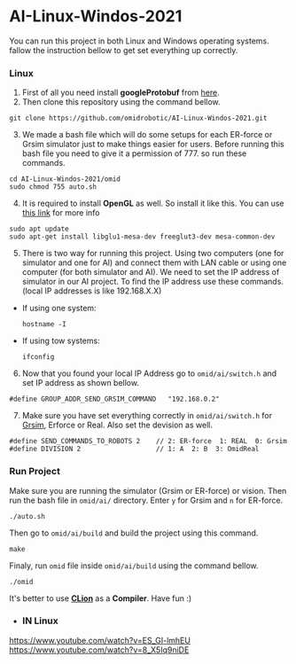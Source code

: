 # AI-Linux-Windos-2021
You can run this project in both Linux and Windows operating systems. fallow the instruction bellow to get set everything up correctly.

### Linux

1. First of all you need install **googleProtobuf** from [here](https://github.com/protocolbuffers/protobuf).
2. Then clone this repository using the command bellow.
```
git clone https://github.com/omidrobotic/AI-Linux-Windos-2021.git
```
3. We made a bash file which will do some setups for each ER-force or Grsim simulator just to make things easier for users. Before running this bash file you need to give it a permission of 777. so run these commands.
```
cd AI-Linux-Windos-2021/omid
sudo chmod 755 auto.sh
```
4. It is required to install **OpenGL** as well. So install it like this. You can use [this link](https://user.xmission.com/~nate/glut.html) for more info
```
sudo apt update
sudo apt-get install libglu1-mesa-dev freeglut3-dev mesa-common-dev
```
5. There is two way for running this project. Using two computers (one for simulator and one for AI) and connect them with LAN cable or using one computer (for both simulator and AI). We need to set the IP address of simulator in our AI project. To find the IP address use these commands. (local IP addresses is like 192.168.X.X)
  * If using one system:
    ```
    hostname -I 
    ```
  * If using tow systems:
    ```
    ifconfig
    ```
6. Now that you found your local IP Address go to `omid/ai/switch.h` and set IP address as shown bellow.
```
#define GROUP_ADDR_SEND_GRSIM_COMMAND	"192.168.0.2"
```
7. Make sure you have set everything correctly in `omid/ai/switch.h` for [Grsim](https://github.com/RoboCup-SSL/grSim), Erforce or Real. Also set the devision as well.
```
#define SEND_COMMANDS_TO_ROBOTS 2	 // 2: ER-force  1: REAL  0: Grsim
#define DIVISION 2	                 // 1: A  2: B  3: OmidReal
```
### Run Project
Make sure you are running the simulator (Grsim or ER-force) or vision. Then run the bash file in `omid/ai/` directory. Enter `y` for Grsim and `n` for ER-force.
```
./auto.sh
```
Then go to `omid/ai/build` and build the project using this command.
```
make
```
Finaly, run `omid` file inside `omid/ai/build` using the command bellow. 
```
./omid
```
It's better to use **[CLion](https://linuxhint.com/install_jetbrains_clion_ubuntu/#:~:text=To%20download%20CLion%2C%20visit%20the,Then%2C%20click%20on%20DOWNLOAD.)** as a **Compiler**.
Have fun :)

  
  
  * ### IN Linux
  https://www.youtube.com/watch?v=ES_GI-lmhEU
  https://www.youtube.com/watch?v=8_X5Iq9niDE
